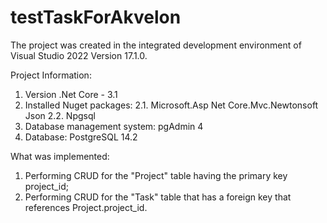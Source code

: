 # testTaskForAkvelon

The project was created in the integrated development environment of Visual Studio 2022 Version 17.1.0.

Project Information:
1. Version .Net Core - 3.1
2. Installed Nuget packages:
    2.1. Microsoft.Asp Net Core.Mvc.Newtonsoft Json
    2.2. Npgsql
3. Database management system: pgAdmin 4
4. Database: PostgreSQL 14.2

What was implemented:
1. Performing CRUD for the "Project" table having the primary key project_id;
2. Performing CRUD for the "Task" table that has a foreign key that references Project.project_id.
